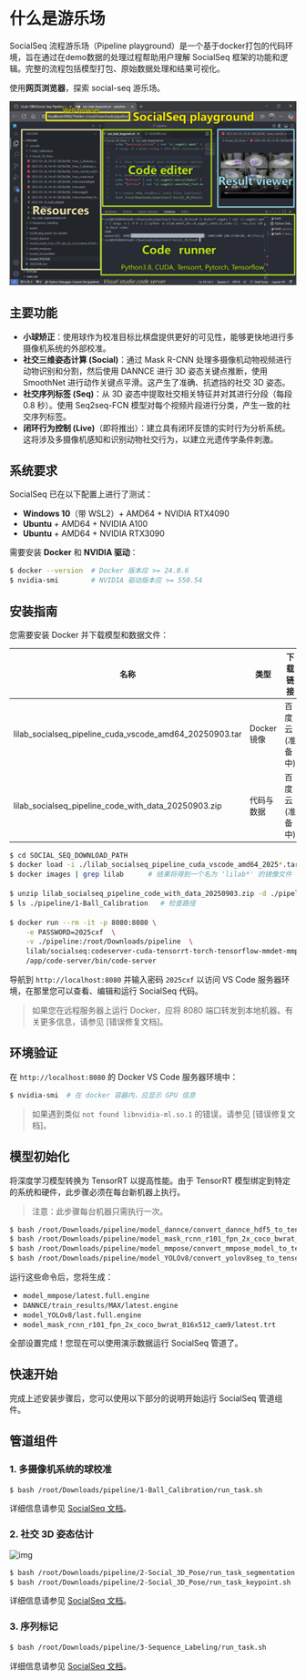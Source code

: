 # 什么是游乐场

SocialSeq 流程游乐场（Pipeline playground）是一个基于docker打包的代码环境，旨在通过在demo数据的处理过程帮助用户理解 SocialSeq 框架的功能和逻辑。完整的流程包括模型打包、原始数据处理和结果可视化。

使用**网页浏览器**，探索 social-seq 游乐场。

![img](../../assets/images/web-gui.jpg)


## 主要功能

- **小球矫正**：使用球作为校准目标比棋盘提供更好的可见性，能够更快地进行多摄像机系统的外部校准。
- **社交三维姿态计算 (Social)**：通过 Mask R-CNN 处理多摄像机动物视频进行动物识别和分割，然后使用 DANNCE 进行 3D 姿态关键点推断，使用 SmoothNet 进行动作关键点平滑。这产生了准确、抗遮挡的社交 3D 姿态。
- **社交序列标签 (Seq)**：从 3D 姿态中提取社交相关特征并对其进行分段（每段 0.8 秒）。使用 Seq2seq-FCN 模型对每个视频片段进行分类，产生一致的社交序列标签。
- **闭环行为控制 (Live)**（即将推出）：建立具有闭环反馈的实时行为分析系统。这将涉及多摄像机感知和识别动物社交行为，以建立光遗传学条件刺激。

## 系统要求

SocialSeq 已在以下配置上进行了测试：

- **Windows 10**（带 WSL2）+ AMD64 + NVIDIA RTX4090
- **Ubuntu** + AMD64 + NVIDIA A100
- **Ubuntu** + AMD64 + NVIDIA RTX3090

需要安装 **Docker** 和 **NVIDIA 驱动**：

```bash
$ docker --version  # Docker 版本应 >= 24.0.6
$ nvidia-smi        # NVIDIA 驱动版本应 >= 550.54
```

## 安装指南

您需要安装 Docker 并下载模型和数据文件：

| 名称 | 类型 | 下载链接 |
| --- | --- | ---|
| lilab_socialseq_pipeline_cuda_vscode_amd64_20250903.tar | Docker 镜像 | 百度云(准备中) |
| lilab_socialseq_pipeline_code_with_data_20250903.zip | 代码与数据 | 百度云(准备中) |

```bash
$ cd SOCIAL_SEQ_DOWNLOAD_PATH
$ docker load -i ./lilab_socialseq_pipeline_cuda_vscode_amd64_2025*.tar
$ docker images | grep lilab      # 结果将得到一个名为 'lilab*' 的镜像文件

$ unzip lilab_socialseq_pipeline_code_with_data_20250903.zip -d ./pipeline  # 解压文件
$ ls ./pipeline/1-Ball_Calibration   # 检查路径

$ docker run --rm -it -p 8080:8080 \
    -e PASSWORD=2025cxf  \
    -v ./pipeline:/root/Downloads/pipeline  \
    lilab/socialseq:codeserver-cuda-tensorrt-torch-tensorflow-mmdet-mmpose-dannce-yolo-20250903 \
    /app/code-server/bin/code-server
```

导航到 `http://localhost:8080` 并输入密码 `2025cxf` 以访问 VS Code 服务器环境，在那里您可以查看、编辑和运行 SocialSeq 代码。

> 如果您在远程服务器上运行 Docker，应将 8080 端口转发到本地机器。有关更多信息，请参见 [错误修复文档]。

## 环境验证

在 `http://localhost:8080` 的 Docker VS Code 服务器环境中：

```bash
$ nvidia-smi  # 在 docker 容器内，应显示 GPU 信息
```

> 如果遇到类似 `not found libnvidia-ml.so.1` 的错误，请参见 [错误修复文档]。

## 模型初始化

将深度学习模型转换为 TensorRT 以提高性能。由于 TensorRT 模型绑定到特定的系统和硬件，此步骤必须在每台新机器上执行。

> 注意：此步骤每台机器只需执行一次。

```bash
$ bash /root/Downloads/pipeline/model_dannce/convert_dannce_hdf5_to_tensorrt.sh
$ bash /root/Downloads/pipeline/model_mask_rcnn_r101_fpn_2x_coco_bwrat_816x512_cam9/convert_mmdet_model_to_tensorrt.sh
$ bash /root/Downloads/pipeline/model_mmpose/convert_mmpose_model_to_tensorrt.sh
$ bash /root/Downloads/pipeline/model_YOLOv8/convert_yolov8seg_to_tensorrt.sh
```

运行这些命令后，您将生成：

- `model_mmpose/latest.full.engine`
- `DANNCE/train_results/MAX/latest.engine`
- `model_YOLOv8/last.full.engine`
- `model_mask_rcnn_r101_fpn_2x_coco_bwrat_816x512_cam9/latest.trt`

全部设置完成！您现在可以使用演示数据运行 SocialSeq 管道了。

## 快速开始

完成上述安装步骤后，您可以使用以下部分的说明开始运行 SocialSeq 管道组件。

## 管道组件

### 1. 多摄像机系统的球校准

```bash
$ bash /root/Downloads/pipeline/1-Ball_Calibration/run_task.sh
```

详细信息请参见 [SocialSeq 文档](https://lilab-cibr.github.io/Social_Seq/en/%E5%B0%8F%E7%90%83%E7%9F%AB%E6%AD%A3/application/)。

### 2. 社交 3D 姿态估计

![img](https://lilab-cibr.github.io/Social_Seq/assets/images/rat_social_pose_pipeline.jpg)

```bash
$ bash /root/Downloads/pipeline/2-Social_3D_Pose/run_task_segmentation.sh   # Mask R-CNN 用于 ID 分割
$ bash /root/Downloads/pipeline/2-Social_3D_Pose/run_task_keypoint.sh       # DANNCE 和 SmoothNet 用于 3D 姿态重建
```

详细信息请参见 [SocialSeq 文档](https://lilab-cibr.github.io/Social_Seq/en/%E5%B0%8F%E7%90%83%E7%9F%AB%E6%AD%A3/application/)。

### 3. 序列标记

```bash
$ bash /root/Downloads/pipeline/3-Sequence_Labeling/run_task.sh
```

详细信息请参见 [SocialSeq 文档](https://lilab-cibr.github.io/Social_Seq/en/%E7%A4%BE%E4%BA%A4%E5%BA%8F%E5%88%97%E6%A0%87%E7%AD%BE/application/)。
